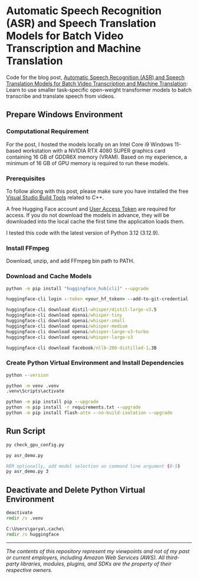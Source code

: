 # Automatic Speech Recognition (ASR) and Speech Translation Models for Batch Video Transcription and Machine Translation

Code for the blog post, [Automatic Speech Recognition (ASR) and Speech Translation Models for Batch Video Transcription and Machine Translation](https://garystafford.medium.com/automatic-speech-recognition-asr-and-speech-translation-models-for-batch-video-transcription-and-243ca34bed06): Learn to use smaller task-specific open-weight transformer models to batch transcribe and translate speech from videos.

## Prepare Windows Environment

### Computational Requirement

For the post, I hosted the models locally on an Intel Core i9 Windows 11-based workstation with a NVIDIA RTX 4080 SUPER graphics card containing 16 GB of GDDR6X memory (VRAM). Based on my experience, a minimum of 16 GB of GPU memory is required to run these models.

### Prerequisites

To follow along with this post, please make sure you have installed the free [Visual Studio Build Tools](https://visualstudio.microsoft.com/downloads/#build-tools-for-visual-studio-2022) related to C++.

A free Hugging Face account and [User Access Token](https://huggingface.co/docs/hub/security-tokens) are required for access. If you do not download the models in advance, they will be downloaded into the local cache the first time the application loads them.

I tested this code with the latest version of Python 3.12 (3.12.9).

### Install FFmpeg

Download, unzip, and add FFmpeg bin path to PATH.

### Download and Cache Models

```bat
python -m pip install "huggingface_hub[cli]" --upgrade

huggingface-cli login --token <your_hf_token> --add-to-git-credential

huggingface-cli download distil-whisper/distil-large-v3.5
huggingface-cli download openai/whisper-tiny
huggingface-cli download openai/whisper-small
huggingface-cli download openai/whisper-medium
huggingface-cli download openai/whisper-large-v3-turbo
huggingface-cli download openai/whisper-large-v3

huggingface-cli download facebook/nllb-200-distilled-1.3B
```

### Create Python Virtual Environment and Install Dependencies

```bat
python --version

python -m venv .venv
.venv\Scripts\activate

python -m pip install pip --upgrade
python -m pip install -r requirements.txt --upgrade
python -m pip install flash-attn --no-build-isolation --upgrade
```

## Run Script

```bat
py check_gpu_config.py

py asr_demo.py

REM optionally, add model selection as command line argument (0-5)
py asr_demo.py 3
```

## Deactivate and Delete Python Virtual Environment

```bat
deactivate
rmdir /s .venv
```

```bat
C:\Users\garya\.cache\
rmdir /s huggingface
```

---

_The contents of this repository represent my viewpoints and not of my past or current employers, including Amazon Web Services (AWS). All third-party libraries, modules, plugins, and SDKs are the property of their respective owners._
